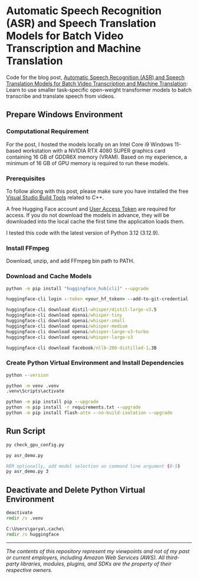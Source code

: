 # Automatic Speech Recognition (ASR) and Speech Translation Models for Batch Video Transcription and Machine Translation

Code for the blog post, [Automatic Speech Recognition (ASR) and Speech Translation Models for Batch Video Transcription and Machine Translation](https://garystafford.medium.com/automatic-speech-recognition-asr-and-speech-translation-models-for-batch-video-transcription-and-243ca34bed06): Learn to use smaller task-specific open-weight transformer models to batch transcribe and translate speech from videos.

## Prepare Windows Environment

### Computational Requirement

For the post, I hosted the models locally on an Intel Core i9 Windows 11-based workstation with a NVIDIA RTX 4080 SUPER graphics card containing 16 GB of GDDR6X memory (VRAM). Based on my experience, a minimum of 16 GB of GPU memory is required to run these models.

### Prerequisites

To follow along with this post, please make sure you have installed the free [Visual Studio Build Tools](https://visualstudio.microsoft.com/downloads/#build-tools-for-visual-studio-2022) related to C++.

A free Hugging Face account and [User Access Token](https://huggingface.co/docs/hub/security-tokens) are required for access. If you do not download the models in advance, they will be downloaded into the local cache the first time the application loads them.

I tested this code with the latest version of Python 3.12 (3.12.9).

### Install FFmpeg

Download, unzip, and add FFmpeg bin path to PATH.

### Download and Cache Models

```bat
python -m pip install "huggingface_hub[cli]" --upgrade

huggingface-cli login --token <your_hf_token> --add-to-git-credential

huggingface-cli download distil-whisper/distil-large-v3.5
huggingface-cli download openai/whisper-tiny
huggingface-cli download openai/whisper-small
huggingface-cli download openai/whisper-medium
huggingface-cli download openai/whisper-large-v3-turbo
huggingface-cli download openai/whisper-large-v3

huggingface-cli download facebook/nllb-200-distilled-1.3B
```

### Create Python Virtual Environment and Install Dependencies

```bat
python --version

python -m venv .venv
.venv\Scripts\activate

python -m pip install pip --upgrade
python -m pip install -r requirements.txt --upgrade
python -m pip install flash-attn --no-build-isolation --upgrade
```

## Run Script

```bat
py check_gpu_config.py

py asr_demo.py

REM optionally, add model selection as command line argument (0-5)
py asr_demo.py 3
```

## Deactivate and Delete Python Virtual Environment

```bat
deactivate
rmdir /s .venv
```

```bat
C:\Users\garya\.cache\
rmdir /s huggingface
```

---

_The contents of this repository represent my viewpoints and not of my past or current employers, including Amazon Web Services (AWS). All third-party libraries, modules, plugins, and SDKs are the property of their respective owners._
